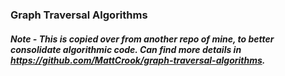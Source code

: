### Graph Traversal Algorithms

##### Note - This is copied over from another repo of mine, to better consolidate algorithmic code. Can find more details in https://github.com/MattCrook/graph-traversal-algorithms.

